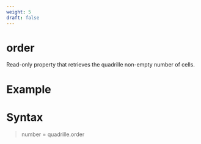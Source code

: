 ```yaml
---
weight: 5
draft: false
---
```


# order

Read-only property that retrieves the quadrille non-empty number of cells.

# Example

# Syntax

> number = quadrille.order